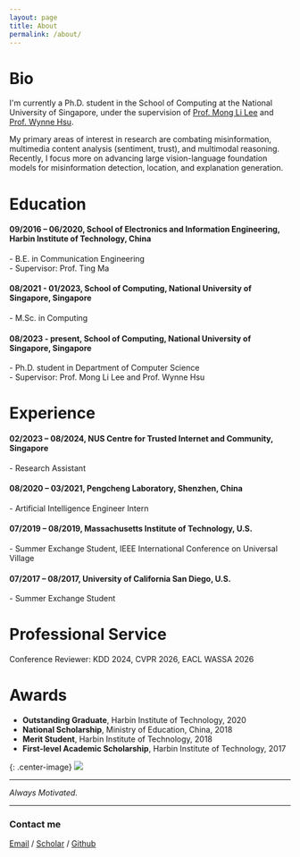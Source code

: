 ```yaml
---
layout: page
title: About
permalink: /about/
---
```


# Bio

I'm currently a Ph.D. student in the School of Computing at the National University of Singapore, under the supervision of [Prof. Mong Li Lee](https://www.comp.nus.edu.sg/~leeml/) and [Prof. Wynne Hsu](https://www.comp.nus.edu.sg/~whsu/). 

My primary areas of interest in research are combating misinformation, multimedia content analysis (sentiment, trust), and multimodal reasoning. Recently, I focus more on advancing large vision-language foundation models for misinformation detection, location, and explanation generation.

# Education

#### 09/2016 – 06/2020, School of Electronics and Information Engineering, Harbin Institute of Technology, China  
\- B.E. in Communication Engineering  
\- Supervisor: Prof. Ting Ma  
#### 08/2021 - 01/2023, School of Computing, National University of Singapore, Singapore  
\- M.Sc. in Computing  
#### 08/2023 - present, School of Computing, National University of Singapore, Singapore  
\- Ph.D. student in Department of Computer Science  
\- Supervisor: Prof. Mong Li Lee and Prof. Wynne Hsu
  

# Experience
#### 02/2023 – 08/2024, NUS Centre for Trusted Internet and Community, Singapore  
\- Research Assistant  
#### 08/2020 – 03/2021, Pengcheng Laboratory, Shenzhen, China  
\- Artificial Intelligence Engineer Intern  
#### 07/2019 – 08/2019, Massachusetts Institute of Technology, U.S.  
\- Summer Exchange Student, IEEE International Conference on Universal Village  
#### 07/2017 – 08/2017, University of California San Diego, U.S.  
\- Summer Exchange Student  

# Professional Service
Conference Reviewer: KDD 2024, CVPR 2026, EACL WASSA 2026

# Awards
- **Outstanding Graduate**, Harbin Institute of Technology, 2020  
- **National Scholarship**, Ministry of Education, China, 2018  
- **Merit Student**, Harbin Institute of Technology, 2018  
- **First-level Academic Scholarship**, Harbin Institute of Technology, 2017  
  

{: .center-image}
![]({{site.baseurl}}/images/about-2.png)

----
_Always Motivated._ 

----

  
  
### Contact me

[Email](mailto:e0787894@u.nus.edu) / [Scholar](https://scholar.google.com/citations?user=GkUGt0cAAAAJ&hl=en&inst=3212728378801010220&oi=ao) / [Github](https://github.com/YanZehong)
